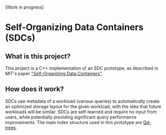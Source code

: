 [Work in progress]
# Self-Organizing Data Containers (SDCs)

## What is this project?
This project is a C++ implementation of an SDC prototype, as described in MIT's paper ["Self-Organizing Data Containers"](https://www.cidrdb.org/cidr2022/papers/p44-madden.pdf).

## How does it work?
SDCs use metadata of a workload (various queries) to automatically create an optimized storage layout for the given workload, with the idea that future workloads will be similar. SDCs are self-learned and require no input from users, while potentially providing significant query performance improvements. The main index structure used in this prototype are [Qd-trees](https://arxiv.org/pdf/2004.10898.pdf).
